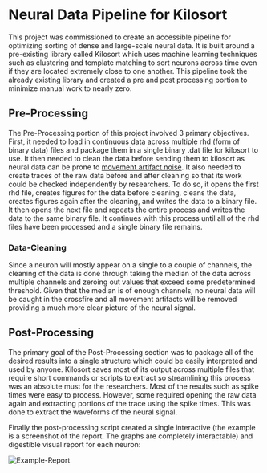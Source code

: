 # Neural Data Pipeline for Kilosort
This project was commissioned to create an accessible pipeline for optimizing sorting of dense and large-scale neural data. It is built around a pre-existing library called Kilosort which uses machine learning techniques such as clustering and template matching to sort neurons across time even if they are located extremely close to one another. This pipeline took the already existing library and created a pre and post processing portion to minimize manual work to nearly zero. 

## Pre-Processing
The Pre-Processing portion of this project involved 3 primary objectives. First, it needed to load in continuous data across multiple rhd (form of binary data) files and package them in a single binary .dat file for kilosort to use. It then needed to clean the data before sending them to kilosort as neural data can be prone to [movement artifact noise](https://radiopaedia.org/articles/motion-artifact-2?lang=us). It also needed to create traces of the raw data before and after cleaning so that its work could be checked independently by researchers.  To do so, it opens the first rhd file, creates figures for the data before cleaning, cleans the data, creates figures again after the cleaning, and writes the data to a binary file. It then opens the next file and repeats the entire process and writes the data to the same binary file. It  continues with this process until all of the rhd files have been processed and a single binary file remains.

### Data-Cleaning
Since a neuron will mostly appear on a single to a couple of channels, the cleaning of the data is done through taking the median of the data across multiple channels and zeroing out values that exceed some predetermined threshold. Given that the median is of enough channels, no neural data will be caught in the crossfire and all movement artifacts will be removed providing a much more clear picture of the neural signal.

## Post-Processing
The primary goal of the Post-Processing section was to package all of the desired results into a single structure which could be easily interpreted and used by anyone. Kilosort saves most of its output across multiple files that require short commands or scripts to extract so streamlining this process was an absolute must for the researchers. Most of the results such as spike times were easy to process. However, some required opening the raw data again and extracting portions of the trace using the spike times. This was done to extract the waveforms of the neural signal.

Finally the post-processing script created a single interactive (the example is a screenshot of the report. The graphs are completely interactable) and digestible visual report for each neuron:

![Example-Report](https://user-images.githubusercontent.com/35672096/142940293-c46fed76-c473-425d-8bb0-a6a7c5a48e7f.png)
